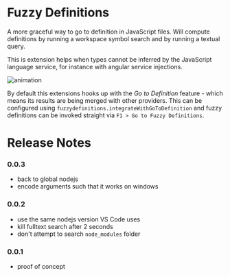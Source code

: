 # Fuzzy Definitions

A more graceful way to go to definition in JavaScript files. Will compute definitions by running
a workspace symbol search and by running a textual query.

This is extension helps when types cannot be inferred by the JavaScript language service, for instance
with angular service injections.

![animation](./readme.gif)

By default this extensions hooks up with the *Go to Definition* feature - which means its results
are being merged with other providers. This can be configured using `fuzzydefinitions.integrateWithGoToDefinition`
and fuzzy definitions can be invoked straight via `F1 > Go to Fuzzy Definitions`.

# Release Notes

### 0.0.3

* back to global nodejs
* encode arguments such that it works on windows

### 0.0.2

* use the same nodejs version VS Code uses
* kill fulltext search after 2 seconds
* don't attempt to search `node_modules` folder


### 0.0.1

* proof of concept
